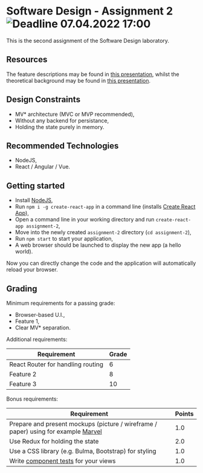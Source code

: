 # Software Design - Assignment 2 ![Deadline 07.04.2022 17:00](https://img.shields.io/badge/deadline-07.04.2022%2017%3A00-blue.svg "Deadline: 07.04.2022 17:00")
This is the second assignment of the Software Design laboratory.

## Resources
The feature descriptions may be found in [this presentation](https://docs.google.com/document/d/1tVYAyPtw45p4jIwGaeIKsNPpqTvS5VukwBIKkj6pv8A/edit?usp=sharing), whilst the theoretical background may be found in [this presentation](https://docs.google.com/presentation/d/1fP1jNASx-uFSlEHTI0pQbam6Spi7KoE5stC8ININkjs/edit?usp=sharing).

## Design Constraints
 * MV* architecture (MVC or MVP recommended),
 * Without any backend for persistance,
 * Holding the state purely in memory.

## Recommended Technologies
 * NodeJS,
 * React / Angular / Vue.

## Getting started
 * Install [NodeJS](https://nodejs.org/en/),
 * Run `npm i -g create-react-app` in a command line (installs [Create React App](https://github.com/facebook/create-react-app)),
 * Open a command line in your working directory and run `create-react-app assignment-2`,
 * Move into the newly created `assignment-2` directory (`cd assignment-2`),
 * Run `npm start` to start your application,
 * A web browser should be launched to display the new app (a hello world).

Now you can directly change the code and the application will automatically reload your browser.

## Grading
Minimum requirements for a passing grade:
 * Browser-based U.I.,
 * Feature 1,
 * Clear MV* separation.

Additional requirements:

| Requirement                        | Grade |
|------------------------------------|-------|
| React Router for handling routing  |   6   |
| Feature 2                          |   8   |
| Feature 3                          |  10   |

Bonus requirements:

| Requirement                                                | Points |
|------------------------------------------------------------|--------|
| Prepare and present mockups (picture / wireframe / paper) using for example [Marvel](https://marvelapp.com/)   | 1.0    |
| Use Redux for holding the state                            | 2.0    |
| Use a CSS library (e.g. Bulma, Bootstrap) for styling     | 1.0    |
| Write [component tests](https://facebook.github.io/create-react-app/docs/running-tests#option-2-react-testing-library) for your views | 1.0    | 
